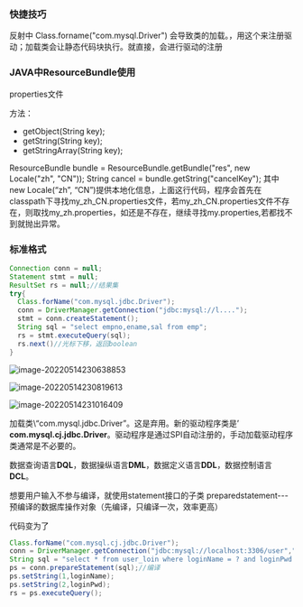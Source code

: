 ### 快捷技巧



反射中 Class.forname("com.mysql.Driver")   会导致类的加载。，用这个来注册驱动；加载类会让静态代码块执行。就直接，会进行驱动的注册

### JAVA中**ResourceBundle**使用

properties文件

方法：

- getObject(String key);
- getString(String key);
- getStringArray(String key);

ResourceBundle bundle = ResourceBundle.getBundle("res", new Locale("zh", "CN"));
String cancel = bundle.getString("cancelKey");
其中new Locale(“zh”, “CN”)提供本地化信息，上面这行代码，程序会首先在classpath下寻找my_zh_CN.properties文件，若my_zh_CN.properties文件不存在，则取找my_zh.properties，如还是不存在，继续寻找my.properties,若都找不到就抛出异常。

### 标准格式

```java
Connection conn = null;
Statement stmt = null;
ResultSet rs = null;//结果集
try{
  Class.forName("com.mysql.jdbc.Driver");
  conn = DriverManager.getConnection("jdbc:mysql://l....");
  stmt = conn.createStatement();
  String sql = "select empno,ename,sal from emp";
  rs = stmt.executeQuery(sql);
  rs.next()//光标下移，返回boolean
}
```

![image-20220514230638853](C:\Users\Administrator\AppData\Roaming\Typora\typora-user-images\image-20220514230638853.png)

![image-20220514230819613](C:\Users\Administrator\AppData\Roaming\Typora\typora-user-images\image-20220514230819613.png)

![image-20220514231016409](C:\Users\Administrator\AppData\Roaming\Typora\typora-user-images\image-20220514231016409.png)

加载类\“com.mysql.jdbc.Driver”。这是弃用。新的驱动程序类是’ **com.mysql.cj.jdbc.Driver**。驱动程序是通过SPI自动注册的，手动加载驱动程序类通常是不必要的。



数据查询语言**DQL**，数据操纵语言**DML**，数据定义语言**DDL**，数据控制语言**DCL**。

想要用户输入不参与编译，就使用statement接口的子类 preparedstatement---预编译的数据库操作对象（先编译，只编译一次，效率更高）

代码变为了

```java
Class.forName("com.mysql.cj.jdbc.Driver");
conn = DriverManager.getConnection("jdbc:mysql://localhost:3306/user","root","123456");
String sql = "select * from user_loin where loginName = ? and loginPwd = ?";//框架，占位符
ps = conn.prepareStatement(sql);//编译
ps.setString(1,loginName);
ps.setString(2,loginPwd);
rs = ps.executeQuery();
```
